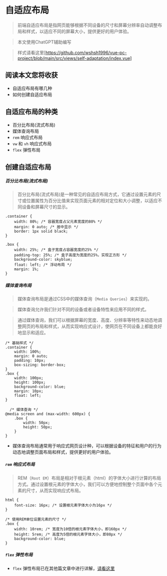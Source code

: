 # 自适应布局

> 前端自适应布局是指网页能够根据不同设备的尺寸和屏幕分辨率自动调整布局和样式，以适应不同的屏幕大小，提供更好的用户体验。

> 本文使用ChatGPT辅助编写

> 样式请看这里[https://github.com/wshsh1996/vue-pc-project/blob/main/src/views/self-adaptation/index.vue]

## 阅读本文您将收获
* 自适应布局有哪几种
* 如何创建自适应布局

## 自适应布局的种类
* 百分比布局(流式布局)
* 媒体查询布局
* `rem` 响应式布局
* `vw` 和 `vh` 响应式布局
* `flex` 弹性布局

## 创建自适应布局

##### 百分比布局(流式布局)

> 百分比布局(流式布局)是一种常见的自适应布局方式，它通过设置元素的尺寸或位置属性为百分比值来实现页面元素的相对定位和大小调整，以适应不同设备和屏幕尺寸的显示。


```
.container {
    width: 80%; /* 容器宽度占父元素宽度的80% */
    margin: 0 auto; /* 居中显示 */
    border: 1px solid black;
}
  
.box {
    width: 25%; /* 盒子宽度占容器宽度的25% */
    padding-top: 25%; /* 盒子高度为宽度的25%，实现正方形 */
    background-color: skyblue;
    float: left; /* 浮动布局 */
    margin: 1%;
}
```

##### 媒体查询布局

> 媒体查询布局是通过CSS中的媒体查询（`Media Queries`）来实现的。

> 媒体查询允许我们针对不同的设备或者设备特性来应用不同的样式。

> 通过媒体查询，我们可以根据屏幕的宽度、高度、分辨率等特性来动态地调整网页的布局和样式，从而实现响应式设计，使网页在不同设备上都能良好地显示和适应。

```
/* 基础样式 */
.container {
    width: 100%;
    margin: 0 auto;
    padding: 10px;
    box-sizing: border-box;
}
.box {
    width: 100px;
    height: 100px;
    background-color: blue;
    margin: 10px;
    float: left;
}

  /* 媒体查询 */
@media screen and (max-width: 600px) {
    .box {
        width: 50px;
        height: 50px;
    }
}
```

* 媒体查询布局通常用于响应式网页设计种，可以根据设备的特征和用户的行为动态地调整页面布局和样式，提供更好的用户体验。

##### `rem` 响应式布局

> REM（`Root EM`）布局是相对于根元素（html）的字体大小进行计算的布局方式。通过设置根元素的字体大小，我们可以方便地控制整个页面中各个元素的尺寸，从而实现响应式布局。

```
html {
    font-size: 16px; /* 设置根元素字体大小为16px */
}

/* 使用REM单位设置元素的尺寸 */
.box {
    width: 10rem; /* 宽度为10倍的根元素字体大小，即160px */
    height: 5rem; /* 高度为5倍的根元素字体大小，即80px */
    background-color: blue;
}
```

##### `flex` 弹性布局

* `flex` 弹性布局已在其他篇文章中进行详解，[请看这里](https://github.com/wshsh1996/front-end/blob/main/profiles/HTML%26CSS/flex%E5%B8%83%E5%B1%80.md)